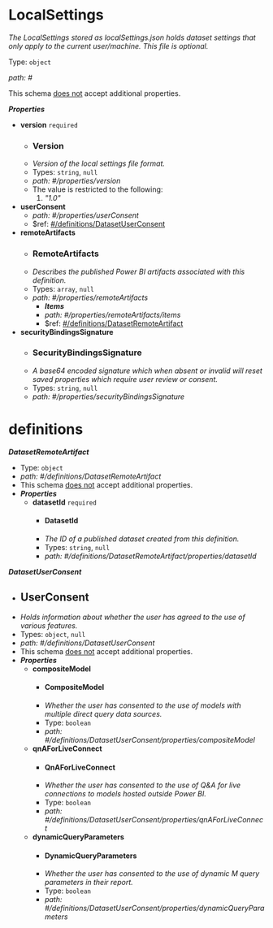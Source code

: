 # LocalSettings

_The LocalSettings stored as localSettings.json holds dataset settings that only apply to the current user/machine. This file is optional._

Type: `object`

<i id="">path: #</i>

This schema <u>does not</u> accept additional properties.

**_Properties_**

 - <b id="#/properties/version">version</b> `required`
	 - ### Version
	 - _Version of the local settings file format._
	 - Types: `string`, `null`
	 - <i id="/properties/version">path: #/properties/version</i>
	 - The value is restricted to the following: 
		 1. _"1.0"_
 - <b id="#/properties/userConsent">userConsent</b>
	 - <i id="/properties/userConsent">path: #/properties/userConsent</i>
	 - &#36;ref: [#/definitions/DatasetUserConsent](#/definitions/DatasetUserConsent)
 - <b id="#/properties/remoteArtifacts">remoteArtifacts</b>
	 - ### RemoteArtifacts
	 - _Describes the published Power BI artifacts associated with this definition._
	 - Types: `array`, `null`
	 - <i id="/properties/remoteArtifacts">path: #/properties/remoteArtifacts</i>
		 - **_Items_**
		 - <i id="/properties/remoteArtifacts/items">path: #/properties/remoteArtifacts/items</i>
		 - &#36;ref: [#/definitions/DatasetRemoteArtifact](#/definitions/DatasetRemoteArtifact)
 - <b id="#/properties/securityBindingsSignature">securityBindingsSignature</b>
	 - ### SecurityBindingsSignature
	 - _A base64 encoded signature which when absent or invalid will reset saved properties which require user review or consent._
	 - Types: `string`, `null`
	 - <i id="/properties/securityBindingsSignature">path: #/properties/securityBindingsSignature</i>
# definitions

**_DatasetRemoteArtifact_**

 - Type: `object`
 - <i id="/definitions/DatasetRemoteArtifact">path: #/definitions/DatasetRemoteArtifact</i>
 - This schema <u>does not</u> accept additional properties.
 - **_Properties_**
	 - <b id="#/definitions/DatasetRemoteArtifact/properties/datasetId">datasetId</b> `required`
		 - #### DatasetId
		 - _The ID of a published dataset created from this definition._
		 - Types: `string`, `null`
		 - <i id="/definitions/DatasetRemoteArtifact/properties/datasetId">path: #/definitions/DatasetRemoteArtifact/properties/datasetId</i>


**_DatasetUserConsent_**

 - ## UserConsent
 - _Holds information about whether the user has agreed to the use of various features._
 - Types: `object`, `null`
 - <i id="/definitions/DatasetUserConsent">path: #/definitions/DatasetUserConsent</i>
 - This schema <u>does not</u> accept additional properties.
 - **_Properties_**
	 - <b id="#/definitions/DatasetUserConsent/properties/compositeModel">compositeModel</b>
		 - #### CompositeModel
		 - _Whether the user has consented to the use of models with multiple direct query data sources._
		 - Type: `boolean`
		 - <i id="/definitions/DatasetUserConsent/properties/compositeModel">path: #/definitions/DatasetUserConsent/properties/compositeModel</i>
	 - <b id="#/definitions/DatasetUserConsent/properties/qnAForLiveConnect">qnAForLiveConnect</b>
		 - #### QnAForLiveConnect
		 - _Whether the user has consented to the use of Q&A for live connections to models hosted outside Power BI._
		 - Type: `boolean`
		 - <i id="/definitions/DatasetUserConsent/properties/qnAForLiveConnect">path: #/definitions/DatasetUserConsent/properties/qnAForLiveConnect</i>
	 - <b id="#/definitions/DatasetUserConsent/properties/dynamicQueryParameters">dynamicQueryParameters</b>
		 - #### DynamicQueryParameters
		 - _Whether the user has consented to the use of dynamic M query parameters in their report._
		 - Type: `boolean`
		 - <i id="/definitions/DatasetUserConsent/properties/dynamicQueryParameters">path: #/definitions/DatasetUserConsent/properties/dynamicQueryParameters</i>


